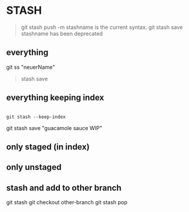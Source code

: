 STASH
=====
>  git stash push -m stashname is the current syntax. git stash save stashname has been deprecated

## everything
git ss "neuerName"
> stash save

## everything keeping index
```

git stash --keep-index

```

git stash save "guacamole sauce WIP"

## only staged (in index)


## only unstaged

## stash and add to other branch
git stash
git checkout other-branch
git stash pop